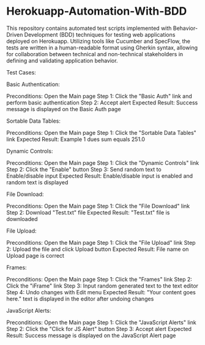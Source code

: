 # Herokuapp-Automation-With-BDD
This repository contains automated test scripts implemented with Behavior-Driven Development (BDD) techniques for testing web applications deployed on Herokuapp. Utilizing tools like Cucumber and SpecFlow, the tests are written in a human-readable format using Gherkin syntax, allowing for collaboration between technical and non-technical stakeholders in defining and validating application behavior.

Test Cases:

Basic Authentication:

Preconditions: Open the Main page 
Step 1: Click the "Basic Auth" link and perform basic authentication
Step 2: Accept alert
Expected Result: Success message is displayed on the Basic Auth page

Sortable Data Tables:

Preconditions: Open the Main page 
Step 1: Click the "Sortable Data Tables" link 
Expected Result: Example 1 dues sum equals 251.0

Dynamic Controls:

Preconditions: Open the Main page 
Step 1: Click the "Dynamic Controls" link 
Step 2: Click the "Enable" button Step 3: Send random text to Enable/disable input 
Expected Result: Enable/disable input is enabled and random text is displayed

File Download:

Preconditions: Open the Main page 
Step 1: Click the "File Download" link
Step 2: Download "Test.txt" file 
Expected Result: "Test.txt" file is downloaded

File Upload:

Preconditions: Open the Main page 
Step 1: Click the "File Upload" link 
Step 2: Upload the file and click Upload button 
Expected Result: File name on Upload page is correct

Frames:

Preconditions: Open the Main page
Step 1: Click the "Frames" link 
Step 2: Click the "iFrame" link 
Step 3: Input random generated text to the text editor 
Step 4: Undo changes with Edit menu 
Expected Result: "Your content goes here." text is displayed in the editor after undoing changes

JavaScript Alerts:

Preconditions: Open the Main page Step 1: Click the "JavaScript Alerts" link Step 2: Click the "Click for JS Alert" button Step 3: Accept alert Expected Result: Success message is displayed on the JavaScript Alert page
